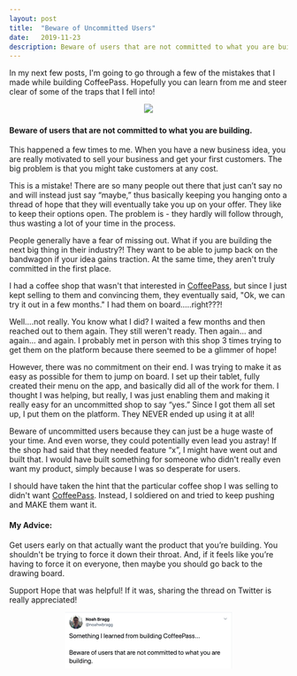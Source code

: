 ```yaml
---
layout: post
title:  "Beware of Uncommitted Users"
date:   2019-11-23
description: Beware of users that are not committed to what you are building. This happened a few times to me. When you have a new business idea, you are really motivated to sell your business and get your first customers. The big problem is that you might take customers at any cost.
---
```


<p class="intro"><span class="dropcap">I</span>n my next few posts, I'm going to go through a few of the mistakes that I made while building CoffeePass. Hopefully you can learn from me and steer clear of some of the traps that I fell into!</p>


<center><img src="https://media.giphy.com/media/cCbh9aPZGQebuOsxjN/giphy.gif" /></center>

#### Beware of users that are not committed to what you are building.
This happened a few times to me. When you have a new business idea, you are really motivated to sell your business and get your first customers. The big problem is that you might take customers at any cost.

This is a mistake! There are so many people out there that just can’t say no and will instead just say “maybe,” thus basically keeping you hanging onto a thread of hope that they will eventually take you up on your offer. They like to keep their options open. The problem is - they hardly will follow through, thus wasting a lot of your time in the process.

People generally have a fear of missing out. What if you are building the next big thing in their industry?! They want to be able to jump back on the bandwagon if your idea gains traction. At the same time, they aren't truly committed in the first place.

I had a coffee shop that wasn't that interested in [CoffeePass](https://coffeepass.io), but since I just kept selling to them and convincing them, they eventually said, "Ok, we can try it out in a few months." I had them on board…..right???!

Well….not really. You know what I did? I waited a few months and then reached out to them again. They still weren't ready. Then again... and again... and again. I probably met in person with this shop 3 times trying to get them on the platform because there seemed to be a glimmer of hope!

However, there was no commitment on their end. I was trying to make it as easy as possible for them to jump on board. I set up their tablet, fully created their menu on the app, and basically did all of the work for them. I thought I was helping, but really, I was just enabling them and making it really easy for an uncommitted shop to say “yes.” Since I got them all set up, I put them on the platform. They NEVER ended up using it at all! 

Beware of uncommitted users because they can just be a huge waste of your time. And even worse, they could potentially even lead you astray! If the shop had said that they needed feature “x”, I might have went out and built that. I would have built something for someone who didn't really even want my product, simply because I was so desperate for users.

I should have taken the hint that the particular coffee shop I was selling to didn't want [CoffeePass](https://coffeepass.io). Instead, I soldiered on and tried to keep pushing and MAKE them want it.

#### My Advice:
Get users early on that actually want the product that you’re building. You shouldn't be trying to force it down their throat. And, if it feels like you’re having to force it on everyone, then maybe you should go back to the drawing board.

Support
Hope that was helpful! If it was, sharing the thread on Twitter is really appreciated!

<center><a href="https://twitter.com/noahwbragg/status/1198336383875567616"><img style="max-width: 60%;" src="/assets/img/twitter_uncommited_users.png" alt="" /></a></center>
